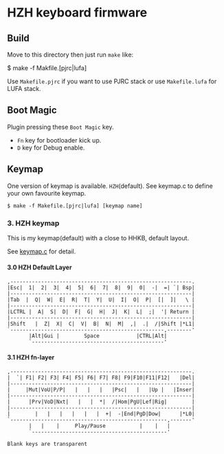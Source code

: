 HZH keyboard firmware
======================


## Build
Move to this directory then just run `make` like:

   $ make -f Makfile.[pjrc|lufa]

Use `Makefile.pjrc` if you want to use PJRC stack or use `Makefile.lufa` for LUFA stack.


## Boot Magic
Plugin pressing these `Boot Magic` key.

- `Fn` key for bootloader kick up.
- `D` key for Debug enable.


## Keymap
One version of keymap is available. `HZH`(default).
See keymap.c to define your own favourite keymap.

    $ make -f Makefile.[pjrc|lufa] [keymap name]


### 3. HZH keymap
This is my keymap(default) with a close to HHKB, default layout.

See [keymap.c](keymap.c) for detail.

#### 3.0 HZH Default Layer
    ,-----------------------------------------------------------.
    |Esc|  1|  2|  3|  4|  5|  6|  7|  8|  9|  0|  -|  =| `| Bsp|
    |-----------------------------------------------------------|
    |Tab  |  Q|  W|  E|  R|  T|  Y|  U|  I|  O|  P|  [|  ]|   \ |
    |-----------------------------------------------------------|
    |LCTRL |  A|  S|  D|  F|  G|  H|  J|  K|  L|  ;|  '| Return |
    |-----------------------------------------------------------|
    |Shift   |  Z|  X|  C|  V|  B|  N|  M|  ,|  .|  /|Shift |*L1|
    `--------------------------------------------------,--------'
           |Alt|Gui |        Space            |CTRL|Alt|
           `-------------------------------------------'

#### 3.1 HZH fn-layer
    ,-----------------------------------------------------------.
    |  `| F1| F2| F3| F4| F5| F6| F7| F8| F9|F10|F11|F12|   |Del|
    |-----------------------------------------------------------|
    |     |Mut|VoU|P/P|   |   |   |   |Psc|   |   |Up |   |Inser|
    |-----------------------------------------------------------|
    |      |Prv|VoD|Nxt|   |   |  *|  /|Hom|PgU|Lef|Rig|        |
    |-----------------------------------------------------------|
    |        |   |   |   |   |   |  +|  -|End|PgD|Dow|      |*L0|
    `---------------------------------------------------,-------'
           |   |    |     Play/Pause           |    |   |
           `--------------------------------------------'
    
    Blank keys are transparent